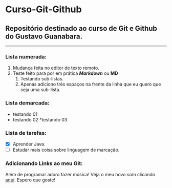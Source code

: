# Curso-Git-Github
## Repositório destinado ao curso de Git e Github do Gustavo Guanabara.
***
### Lista numerada:
1. Mudança feita no editor de texto remoto.
2. Teste feito para por em prática __*Markdown*__ ou **MD**
   1. Testando sub-listas.
   2. Apenas adiciono três espaços na frente da linha que eu quero que   seja uma sub-lista.
### Lista demarcada:
* testando 01
* testando 02
   *testando 03
### Lista de tarefas:
- [X] Aprender Java.
- [ ] Estudar mais coisa sobre linguagem de marcação.
### Adicionando Links ao meu Git:
Além de programar adoro fazer música! Veja o meu novo som clicando [aqui](https://www.youtube.com/watch?v=F-8W5e71p0o). Espero que goste!






